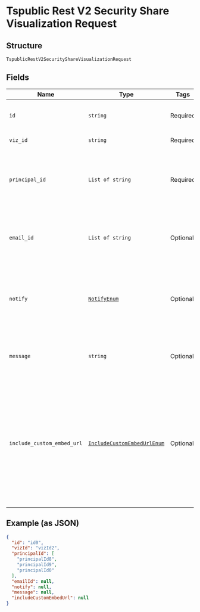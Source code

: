 
# Tspublic Rest V2 Security Share Visualization Request

## Structure

`TspublicRestV2SecurityShareVisualizationRequest`

## Fields

| Name | Type | Tags | Description |
|  --- | --- | --- | --- |
| `id` | `string` | Required | The GUID of the Liveboard to be shared |
| `viz_id` | `string` | Required | The GUID of visualization |
| `principal_id` | `List of string` | Required | The GUID of the users and user groups with which you want to share the visualization |
| `email_id` | `List of string` | Optional | The email addresses that should ne notified when the objects are shared. |
| `notify` | [`NotifyEnum`](../../doc/models/notify-enum.md) | Optional | When set to true, a notification is sent to the users after an object is shared.<br>**Default**: `'true'` |
| `message` | `string` | Optional | The message text to send in the notification email |
| `include_custom_embed_url` | [`IncludeCustomEmbedUrlEnum`](../../doc/models/include-custom-embed-url-enum.md) | Optional | When set to true, ThoughtSpot sends a link with the host application context to allow users to access the shared object from their ThoughtSpot embedded instance.<br>**Default**: `'false'` |

## Example (as JSON)

```json
{
  "id": "id0",
  "vizId": "vizId2",
  "principalId": [
    "principalId8",
    "principalId9",
    "principalId0"
  ],
  "emailId": null,
  "notify": null,
  "message": null,
  "includeCustomEmbedUrl": null
}
```

